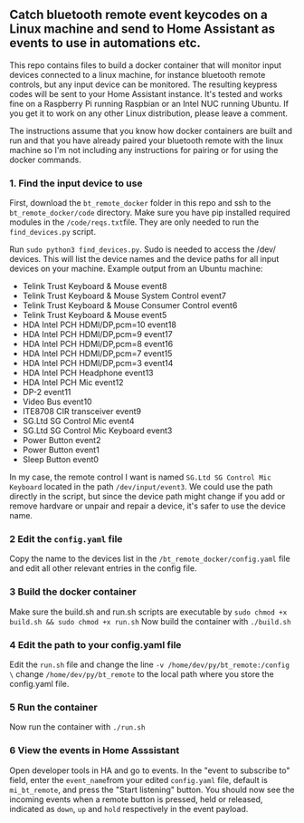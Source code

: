 ## Catch bluetooth remote event keycodes on a Linux machine and send to Home Assistant as events to use in automations etc.

This repo contains files to build a docker container that will monitor input devices connected to a linux machine, for instance bluetooth remote controls, but any input device can be monitored. The resulting keypress codes will be sent to your Home Assistant instance.
It's tested and works fine on a Raspberry Pi running Raspbian or an Intel NUC running Ubuntu. If you get it to work on any other Linux distribution, please leave a comment.

The instructions assume that you know how docker containers are built and run and that you have already paired your bluetooth remote with the linux machine so I'm not including any instructions for pairing or for using the docker commands.



### 1. Find the input device to use

First, download the `bt_remote_docker` folder in this repo and ssh to the `bt_remote_docker/code` directory.
Make sure you have pip installed required modules in the `/code/reqs.txt`file. They are only needed to run the `find_devices.py` script.

Run `sudo python3 find_devices.py`. Sudo is needed to access the /dev/ devices.
This will list the device names and the device paths for all input devices on your machine. Example output from an Ubuntu machine:

* Telink Trust Keyboard & Mouse event8
* Telink Trust Keyboard & Mouse System Control event7
* Telink Trust Keyboard & Mouse Consumer Control event6
* Telink Trust Keyboard & Mouse event5
* HDA Intel PCH HDMI/DP,pcm=10 event18
* HDA Intel PCH HDMI/DP,pcm=9 event17
* HDA Intel PCH HDMI/DP,pcm=8 event16
* HDA Intel PCH HDMI/DP,pcm=7 event15
* HDA Intel PCH HDMI/DP,pcm=3 event14
* HDA Intel PCH Headphone event13
* HDA Intel PCH Mic event12
* DP-2 event11
* Video Bus event10
* ITE8708 CIR transceiver event9
* SG.Ltd SG Control Mic event4
* SG.Ltd SG Control Mic Keyboard event3
* Power Button event2
* Power Button event1
* Sleep Button event0

In my case, the remote control I want is named
`SG.Ltd SG Control Mic Keyboard` located in the path `/dev/input/event3`. We could use the path directly in the script, but since the device path might change if you add or remove hardvare or unpair and repair a device, it's safer to use the device name.

### 2 Edit the `config.yaml` file
Copy the name to the devices list in the `/bt_remote_docker/config.yaml` file and edit all other relevant entries in the config file.

### 3 Build the docker container
Make sure the build.sh and run.sh scripts are executable by `sudo chmod +x build.sh && sudo chmod +x run.sh`
Now build the container with `./build.sh`

### 4 Edit the path to your config.yaml file
Edit the `run.sh` file and change the line
`-v /home/dev/py/bt_remote:/config \` 
change `/home/dev/py/bt_remote` to the local path where you store the config.yaml file. 

### 5 Run the container
Now run the container with `./run.sh`

### 6 View the events in Home Asssistant
Open developer tools in HA and go to events.
In the "event to subscribe to" field, enter the `event_name`from your edited `config.yaml` file, default is `mi_bt_remote`, and press the "Start listening" button. You should now see the incoming events when a remote button is pressed, held or released, indicated as `down`, `up` and `hold` respectively in the event payload.

